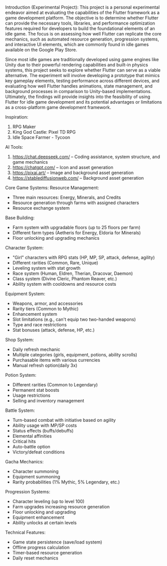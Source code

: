 Introduction (Experimental Project):
This project is a personal experimental endeavor aimed at evaluating the capabilities of the Flutter framework as a game development platform. The objective is to determine whether Flutter can provide the necessary tools, libraries, and performance optimization features required for developers to build the foundational elements of an idle game. The focus is on assessing how well Flutter can replicate the core mechanics, such as automated resource generation, progression systems, and interactive UI elements, which are commonly found in idle games available on the Google Play Store. 

Since most idle games are traditionally developed using game engines like Unity due to their powerful rendering capabilities and built-in physics systems, this project seeks to explore whether Flutter can serve as a viable alternative. The experiment will involve developing a prototype that mimics key gameplay elements, testing performance across different devices, and evaluating how well Flutter handles animations, state management, and background processes in comparison to Unity-based implementations. Ultimately, the findings will provide insights into the feasibility of using Flutter for idle game development and its potential advantages or limitations as a cross-platform game development framework.


Inspiration:
1. RPG Maker
2. King God Castle: Pixel TD RPG
3. Idle Space Farmer - Tycoon


AI Tools:
1. https://chat.deepseek.com/ – Coding assistance, system structure, and game mechanics
2. https://chatgpt.com/ – Icon and asset generation
3. https://pixai.art/ – Image and background asset generation
4. https://stablediffusionweb.com/ – Background asset generation

Core Game Systems:
Resource Management:
- Three main resources: Energy, Minerals, and Credits
- Resource generation through farms with assigned characters
- Resource exchange system

Base Building:
- Farm system with upgradable floors (up to 25 floors per farm)
- Different farm types (Aetheris for Energy, Eldoria for Minerals)
- Floor unlocking and upgrading mechanics

Character System:
- "Girl" characters with RPG stats (HP, MP, SP, attack, defense, agility)
- Different rarities (Common, Rare, Unique)
- Leveling system with stat growth
- Race system (Human, Eldren, Therian, Dracovar, Daemon)
- Class system (Divine Cleric, Phantom Reaver, etc.)
- Ability system with cooldowns and resource costs

Equipment System:
- Weapons, armor, and accessories
- Rarity tiers (Common to Mythic)
- Enhancement system
- Slot limitations (e.g., can't equip two two-handed weapons)
- Type and race restrictions
- Stat bonuses (attack, defense, HP, etc.)

Shop System:
- Daily refresh mechanic
- Multiple categories (girls, equipment, potions, ability scrolls)
- Purchasable items with various currencies
- Manual refresh option(daily 3x)

Potion System:
- Different rarities (Common to Legendary)
- Permanent stat boosts
- Usage restrictions
- Selling and inventory management

Battle System:
- Turn-based combat with initiative based on agility
- Ability usage with MP/SP costs
- Status effects (buffs/debuffs)
- Elemental affinities
- Critical hits
- Auto-battle option
- Victory/defeat conditions

Gacha Mechanics:
- Character summoning
- Equipment summoning
- Rarity probabilities (1% Mythic, 5% Legendary, etc.)

Progression Systems:
- Character leveling (up to level 100)
- Farm upgrades increasing resource generation
- Floor unlocking and upgrading
- Equipment enhancement
- Ability unlocks at certain levels

Technical Features:
- Game state persistence (save/load system)
- Offline progress calculation
- Timer-based resource generation
- Daily reset mechanics
